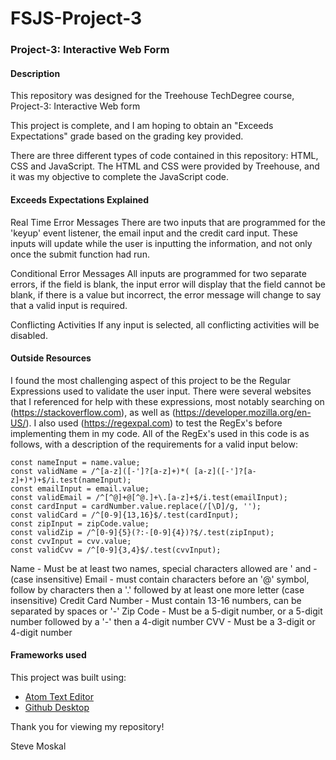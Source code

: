 # FSJS-Project-3
### Project-3: Interactive Web Form

#### Description

This repository was designed for the Treehouse TechDegree course, Project-3: Interactive Web form

This project is complete, and I am hoping to obtain an "Exceeds Expectations" grade based on the grading key provided.

There are three different types of code contained in this repository: HTML, CSS and JavaScript. The HTML and CSS were provided by Treehouse, and it was my objective to complete the JavaScript code.

#### Exceeds Expectations Explained

Real Time Error Messages
There are two inputs that are programmed for the 'keyup' event listener, the email input and the credit card input. These inputs will update while the user is inputting the information, and not only once the submit function had run.

Conditional Error Messages
All inputs are programmed for two separate errors, if the field is blank, the input error will display that the field cannot be blank, if there is a value but incorrect, the error message will change to say that a valid input is required.

Conflicting Activities
If any input is selected, all conflicting activities will be disabled.

#### Outside Resources

I found the most challenging aspect of this project to be the Regular Expressions used to validate the user input. There were several websites that I referenced for help with these expressions, most notably searching on (https://stackoverflow.com), as well as (https://developer.mozilla.org/en-US/). I also used (https://regexpal.com) to test the RegEx's before implementing them in my code. All of the RegEx's used in this code is as follows, with a description of the requirements for a valid input below:

```
const nameInput = name.value;
const validName = /^[a-z]([-']?[a-z]+)*( [a-z]([-']?[a-z]+)*)+$/i.test(nameInput);
const emailInput = email.value;
const validEmail = /^[^@]+@[^@.]+\.[a-z]+$/i.test(emailInput);
const cardInput = cardNumber.value.replace(/[\D]/g, '');
const validCard = /^[0-9]{13,16}$/.test(cardInput);
const zipInput = zipCode.value;
const validZip = /^[0-9]{5}(?:-[0-9]{4})?$/.test(zipInput);
const cvvInput = cvv.value;
const validCvv = /^[0-9]{3,4}$/.test(cvvInput);
```
Name - Must be at least two names, special characters allowed are ' and -  (case insensitive)
Email - must contain characters before an '@' symbol, follow by characters then a '.' followed by at least one more letter (case insensitive)
Credit Card Number - Must contain 13-16 numbers, can be separated by spaces or '-'
Zip Code - Must be a 5-digit number, or a 5-digit number followed by a '-' then a 4-digit number
CVV - Must be a 3-digit or 4-digit number

#### Frameworks used

This project was built using:
  - [Atom Text Editor](https://atom.io)
  - [Github Desktop](https://desktop.github.com)

Thank you for viewing my repository!

Steve Moskal
